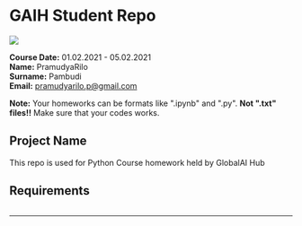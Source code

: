 # GAIH Student Repo
![](img/logo.png)

**Course Date:** 01.02.2021 - 05.02.2021  
**Name:** PramudyaRilo  
**Surname:** Pambudi  
**Email:** pramudyarilo.p@gmail.com  

**Note:** Your homeworks can be formats like ".ipynb" and ".py". **Not ".txt" files!!** Make sure that your codes works.  

## Project Name
This repo is used for Python Course homework held by GlobalAI Hub

## Requirements
```

```
---
